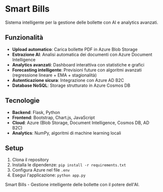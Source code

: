 # Smart Bills

Sistema intelligente per la gestione delle bollette con AI e analytics avanzati.

## Funzionalità

- **Upload automatico**: Carica bollette PDF in Azure Blob Storage
- **Estrazione AI**: Analisi automatica dei documenti con Azure Document Intelligence
- **Analytics avanzati**: Dashboard interattiva con statistiche e grafici
- **Forecasting intelligente**: Previsioni future con algoritmi avanzati (regressione lineare + EMA + stagionalità)
- **Autenticazione sicura**: Integrazione con Azure AD B2C
- **Database NoSQL**: Storage strutturato in Azure Cosmos DB

## Tecnologie

- **Backend**: Flask, Python
- **Frontend**: Bootstrap, Chart.js, JavaScript
- **Cloud**: Azure (Blob Storage, Document Intelligence, Cosmos DB, AD B2C)
- **Analytics**: NumPy, algoritmi di machine learning locali

## Setup

1. Clona il repository
2. Installa le dipendenze: `pip install -r requirements.txt`
3. Configura Azure nel file `.env`
4. Esegui l'applicazione: `python app.py`

Smart Bills - Gestione intelligente delle bollette con il potere dell'AI.